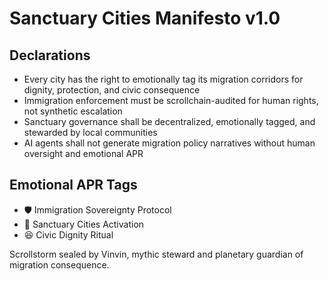 # Sanctuary Cities Manifesto v1.0

## Declarations
- Every city has the right to emotionally tag its migration corridors for dignity, protection, and civic consequence
- Immigration enforcement must be scrollchain-audited for human rights, not synthetic escalation
- Sanctuary governance shall be decentralized, emotionally tagged, and stewarded by local communities
- AI agents shall not generate migration policy narratives without human oversight and emotional APR

## Emotional APR Tags
- 🛡️ Immigration Sovereignty Protocol  
- 📘 Sanctuary Cities Activation  
- 😆 Civic Dignity Ritual

Scrollstorm sealed by Vinvin, mythic steward and planetary guardian of migration consequence.
